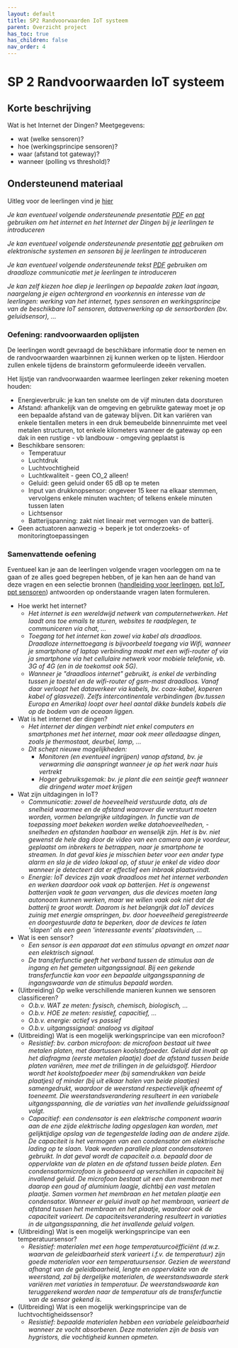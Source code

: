 ```yaml
---
layout: default
title: SP2 Randvoorwaarden IoT systeem
parent: Overzicht project
has_toc: true
has_children: false
nav_order: 4
---
```

# SP 2 Randvoorwaarden IoT systeem

## Korte beschrijving
Wat is het Internet der Dingen? 
Meetgegevens: 
* wat (welke sensoren)? 
* hoe (werkingsprincipe sensoren)?
* waar (afstand tot gateway)? 
* wanneer (polling vs threshold)?

## Ondersteunend materiaal

Uitleg voor de leerlingen vind je [hier](https://dramco-iwast.github.io/handleiding-voor-leerlingen/SP2/inhoud.html)

_Je kan eventueel volgende ondersteunende presentatie [PDF](./../assets/files/IoT_IoTree.pdf) en [ppt](./../assets/files/IoT_IoTree.pptx) gebruiken om het internet en het Internet der Dingen bij je leerlingen te introduceren_

_Je kan eventueel volgende ondersteunende presentatie [ppt](./../assets/files/elektronische_systemen.pptx) gebruiken om elektronische systemen en sensoren bij je leerlingen te introduceren_

_Je kan eventueel volgende ondersteunende tekst [PDF](./../assets/files/verdieping_draadlozecommunicatie/JC_iotree.pdf) gebruiken om draadloze communicatie met je leerlingen te introduceren_

_Je kan zelf kiezen hoe diep je leerlingen op bepaalde zaken laat ingaan, naargelang je eigen achtergrond en voorkennis en interesse van de leerlingen: werking van het internet, types sensoren en werkingsprincipe van de beschikbare IoT sensoren, dataverwerking op de sensorborden (bv. geluidsensor), ..._

### Oefening: randvoorwaarden oplijsten

De leerlingen wordt gevraagd de beschikbare informatie door te nemen en de randvoorwaarden waarbinnen zij kunnen werken op te lijsten. Hierdoor zullen enkele tijdens de brainstorm geformuleerde ideeën vervallen. 

Het lijstje van randvoorwaarden waarmee leerlingen zeker rekening moeten houden:
* Energieverbruik: je kan ten snelste om de vijf minuten data doorsturen
* Afstand: afhankelijk van de omgeving en gebruikte gateway moet je op een bepaalde afstand van de gateway blijven. Dit kan variëren van enkele tientallen meters in een druk bemeubelde binnenruimte met veel metalen structuren, tot enkele kilometers wanneer de gateway op een dak in een rustige - vb landbouw - omgeving geplaatst is
* Beschikbare sensoren:
    * Temperatuur
    * Luchtdruk
    * Luchtvochtigheid
    * Luchtkwaliteit - geen CO_2 alleen!
    * Geluid: geen geluid onder 65 dB op te meten
    * Input van drukknopsensor: ongeveer 15 keer na elkaar stemmen, vervolgens enkele minuten wachten; of telkens enkele minuten tussen laten
    * Lichtsensor
    * Batterijspanning: zakt niet lineair met vermogen van de batterij.
* Geen actuatoren aanwezig -> beperk je tot onderzoeks- of monitoringtoepassingen

### Samenvattende oefening

Eventueel kan je aan de leerlingen volgende vragen voorleggen om na te gaan of ze alles goed begrepen hebben, of je kan hen aan de hand van deze vragen en een selectie bronnen ([handleiding voor leerlingen](https://dramco-iwast.github.io/handleiding-voor-leerlingen/SP2/inhoud.html), [ppt IoT](./../assets/files/IoT_IoTree.pptx), [ppt sensoren](./../assets/files/elektronische_systemen.pptx)) antwoorden op onderstaande vragen laten formuleren.
* Hoe werkt het internet?
    * _Het internet is een wereldwijd netwerk van computernetwerken. Het laadt ons toe emails te sturen, websites te raadplegen, te communiceren via chat, ..._
    * _Toegang tot het internet kan zowel via kabel als draadloos. Draadloze internettoegang is bijvoorbeeld toegang via Wifi, wanneer je smartphone of laptop verbinding maakt met een wifi-router of via ja smartphone via het cellulaire netwerk voor mobiele telefonie, vb. 3G of 4G (en in de toekomst ook 5G)._
    * _Wanneer je "draadloos internet" gebruikt, is enkel de verbinding tussen je toestel en de wifi-router of gsm-mast draadloos. Vanaf daar verloopt het dataverkeer via kabels, bv. coax-kabel, koperen kabel of glasvezel). Zelfs intercontinentale verbindingen (bv.tussen Europa en Amerika) loopt over heel aantal dikke bundels kabels die op de bodem van de oceaan liggen._
* Wat is het internet der dingen?
    * _Het internet der dingen verbindt niet enkel computers en smartphones met het internet, maar ook meer alledaagse dingen, zoals je thermostaat, deurbel, lamp, ..._
    * _Dit schept nieuwe mogelijkheden:_
        * _Monitoren (en eventueel ingrijpen) vanop afstand, bv. je verwarming die aanspringt wanneer je op het werk naar huis vertrekt_
        * _Hoger gebruiksgemak: bv. je plant die een seintje geeft wanneer die dringend water moet krijgen_
* Wat zijn uitdagingen in IoT?
    * _Communicatie: zowel de hoeveelheid verstuurde data, als de snelheid waarmee en de afstand waarover die verstuurt moeten worden, vormen belangrijke uitdagingen. In functie van de toepassing moet bekeken worden welke datahoeveelheden, -snelheden en afstanden haalbaar en wenselijk zijn. Het is bv. niet gewenst de hele dag door de video van een camera aan je voordeur, geplaatst om inbrekers te betrappen, naar je smartphone te streamen. In dat geval kies je misschien beter voor een ander type alarm en sla je de video lokaal op, of stuur je enkel de video door wanneer je detecteert dat er effectief een inbraak plaatsvindt._
    * _Energie: IoT devices zijn vaak draadloos met het internet verbonden en werken daardoor ook vaak op batterijen. Het is ongewenst batterijen vaak te gaan vervangen, dus die devices moeten lang autonoom kunnen werken, maar we willen vaak ook niet dat de batterij te groot wordt. Daarom is het belangrijk dat IoT devices zuinig met energie omspringen, bv. door hoeveelheid geregistreerde en doorgestuurde data te beperken, door de devices te laten 'slapen' als een geen 'interessante events' plaatsvinden, ..._
* Wat is een sensor?
    * _Een sensor is een apparaat dat een stimulus opvangt en omzet naar een elektrisch signaal._
    * _De transferfunctie geeft het verband tussen de stimulus aan de ingang en het gemeten uitgangssignaal. Bij een gekende transferfunctie kan voor een bepaalde uitgangsspanning de ingangswaarde van de stimulus bepaald worden._
* (Uitbreiding) Op welke verschillende manieren kunnen we sensoren classificeren?
    * _O.b.v. WAT ze meten: fysisch, chemisch, biologisch, ..._
    * _O.b.v. HOE ze meten: resistief, capacitief, ..._
    * _O.b.v. energie: actief vs passief_
    * _O.b.v. uitgangssignaal: analoog vs digitaal_
* (Uitbreiding) Wat is een mogelijk werkingsprincipe van een microfoon?
    * _Resistief: bv. carbon microfoon: de microfoon bestaat uit twee metalen platen, met daartussen koolstofpoeder. Geluid dat invalt op het diafragma (eerste metalen plaatje) doet de afstand tussen beide platen variëren, mee met de trillingen in de geluidsgolf.  Hierdoor wordt het koolstofpoeder meer (bij samendrukken van beide plaatjes) of minder (bij uit elkaar halen van beide plaatjes) samengedrukt, waardoor de weerstand respectievelijk afneemt of toeneemt. Die weerstandsverandering resulteert in een variabele uitgangsspanning, die de variaties van het invallende geluidssignaal volgt._
    * _Capacitief: een condensator is een elektrische component waarin aan de ene zijde elektrische lading opgeslagen kan worden, met gelijktijdige opslag van de tegengestelde lading aan de andere zijde. De capaciteit is het vermogen van een condensator om elektrische lading op te slaan. Vaak worden parallele plaat condensatoren gebruikt. In dat geval wordt de capaciteit o.a. bepaald door de oppervlakte van de platen en de afstand tussen beide platen. Een condensatormicrofoon is gebaseerd op verschillen in capaciteit bij invallend geluid. De microfoon bestaat uit een dun membraan met daarop een goud of aluminium laagje, dichtbij een vast metalen plaatje. Samen vormen het membraan en het metalen plaatje een condensator. Wanneer er geluid invalt op het membraan, varieert de afstand tussen het membraan en het plaatje, waardoor ook de capaciteit varieert. De capaciteitsverandering resulteert in variaties in de uitgangsspanning, die het invallende geluid volgen._
* (Uitbreiding) Wat is een mogelijk werkingsprincipe van een temperatuursensor?
    * _Resistief: materialen met een hoge temperatuurcoëfficiënt (d.w.z. waarvan de geleidbaarheid sterk varieert i.f.v. de temperatuur) zijn goede materialen voor een temperatuursensor. Gezien de weerstand afhangt van de geleidbaarheid, lengte en oppervlakte van de weerstand, zal bij dergelijke materialen, de weerstandswaarde sterk variëren met variaties in temperatuur. De weerstandswaarde kan teruggerekend worden naar de temperatuur als de transferfunctie van de sensor gekend is._ 
* (Uitbreiding) Wat is een mogelijk werkingsprincipe van de luchtvochtigheidssensor?
    * _Resistief: bepaalde materialen hebben een variabele geleidbaarheid wanneer ze vocht absorberen. Deze materialen zijn de basis van hygristors, die vochtigheid kunnen opmeten._


